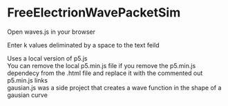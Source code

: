 # FreeElectrionWavePacketSim

Open waves.js in your browser<br>

Enter k values deliminated by a space to the text feild <br>

Uses a local version of p5.js <br>
You can remove the local p5.min.js file if you remove the p5.min.js dependecy from the .html file and replace it with the commented out p5.min.js links <br>
gausian.js was a side project that creates a wave function in the shape of a gausian curve
